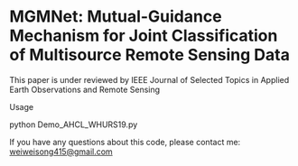 # MGMNet: Mutual-Guidance Mechanism for Joint Classification of Multisource Remote Sensing Data
This paper is under reviewed by IEEE Journal of Selected Topics in Applied Earth Observations and Remote Sensing

Usage

python Demo_AHCL_WHURS19.py

If you have any questions about this code, please contact me: weiweisong415@gmail.com
